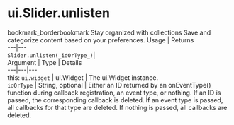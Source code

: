 
#  ui.Slider.unlisten
bookmark_borderbookmark Stay organized with collections  Save and categorize content based on your preferences.
Usage | Returns  
---|---  
`Slider.unlisten(_idOrType_)`|   
Argument | Type | Details  
---|---|---  
this: `ui.widget` | ui.Widget | The ui.Widget instance.  
`idOrType` | String, optional | Either an ID returned by an onEventType() function during callback registration, an event type, or nothing. If an ID is passed, the corresponding callback is deleted. If an event type is passed, all callbacks for that type are deleted. If nothing is passed, all callbacks are deleted.  
